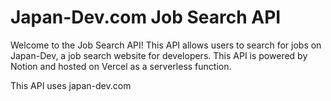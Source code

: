 # Japan-Dev.com Job Search API

Welcome to the Job Search API! This API allows users to search for jobs on Japan-Dev, a job search website for developers. This API is powered by Notion and hosted on Vercel as a serverless function.

This API uses japan-dev.com

